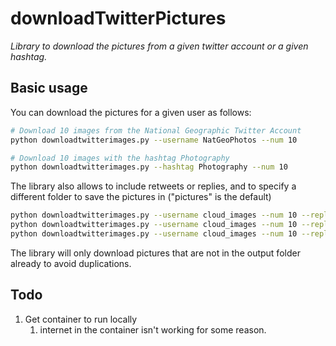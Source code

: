 # downloadTwitterPictures

_Library to download the pictures from a given twitter account or a given hashtag._


## Basic usage

You can download the pictures for a given user as follows:

```bash
# Download 10 images from the National Geographic Twitter Account
python downloadtwitterimages.py --username NatGeoPhotos --num 10

# Download 10 images with the hashtag Photography
python downloadtwitterimages.py --hashtag Photography --num 10
```

The library also allows to include retweets or replies, and to specify a different folder to save the pictures in ("pictures" is the default)

```bash
python downloadtwitterimages.py --username cloud_images --num 10 --replies --retweets
python downloadtwitterimages.py --username cloud_images --num 10 --replies --retweets --output ../cloud_images_Pictures
python downloadtwitterimages.py --username cloud_images --num 10 --replies --retweets --config config.cfg --output ../cloud_images_Pictures
```

The library will only download pictures that are not in the output folder already to avoid duplications.

## Todo

1. Get container to run locally
    1. internet in the container isn't working for some reason.